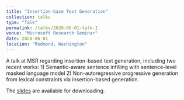 ```yaml
---
title: "Insertion-base Text Generation"
collection: talks
type: "Talk"
permalink: /talks/2020-06-01-talk-1
venue: "Microsoft Research Seminar"
date: 2020-06-01
location: "Redmond, Washington"
---
```


A talk at MSR regarding insertion-based text generation, including two recent works: 1) Semantic-aware sentence infilling with sentence-level masked language model 2) Non-autoregressive progressive generation from lexical constraints via insertion-based generation.



The [slides](/files/readinggroup0702.pdf) are available for downloading.

